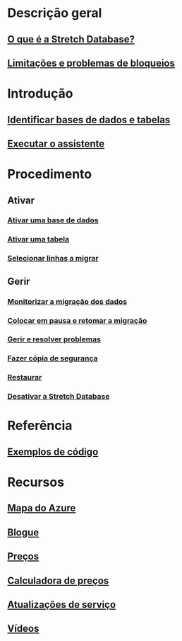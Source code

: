 # Descrição geral
## [O que é a Stretch Database?](/sql/sql-server/stretch-database/stretch-database)
## [Limitações e problemas de bloqueios](/sql/sql-server/stretch-database/limitations-for-stretch-database)

# Introdução
## [Identificar bases de dados e tabelas](/sql/sql-server/stretch-database/stretch-database-databases-and-tables-stretch-database-advisor)
## [Executar o assistente](/sql/sql-server/stretch-database/get-started-by-running-the-enable-database-for-stretch-wizard)

# Procedimento
## Ativar
### [Ativar uma base de dados](/sql/sql-server/stretch-database/enable-stretch-database-for-a-database)
### [Ativar uma tabela](/sql/sql-server/stretch-database/enable-stretch-database-for-a-table)
### [Selecionar linhas a migrar](/sql/sql-server/stretch-database/select-rows-to-migrate-by-using-a-filter-function-stretch-database)
## Gerir
### [Monitorizar a migração dos dados](/sql/sql-server/stretch-database/monitor-and-troubleshoot-data-migration-stretch-database)
### [Colocar em pausa e retomar a migração](/sql/sql-server/stretch-database/pause-and-resume-data-migration-stretch-database)
### [Gerir e resolver problemas](/sql/sql-server/stretch-database/manage-and-troubleshoot-stretch-database)
### [Fazer cópia de segurança](/sql/sql-server/stretch-database/backup-stretch-enabled-databases-stretch-database)
### [Restaurar](/sql/sql-server/stretch-database/restore-stretch-enabled-databases-stretch-database)
### [Desativar a Stretch Database](/sql/sql-server/stretch-database/disable-stretch-database-and-bring-back-remote-data)

# Referência
## [Exemplos de código](https://azure.microsoft.com/en-us/resources/samples/?service=sql-server-database)

# Recursos
## [Mapa do Azure](https://azure.microsoft.com/roadmap/)
## [Blogue](https://blogs.technet.microsoft.com/dataplatforminsider/tag/stretch-database/)
## [Preços](https://azure.microsoft.com/pricing/details/sql-server-stretch-database/)
## [Calculadora de preços](https://azure.microsoft.com/pricing/calculator/)
## [Atualizações de serviço](https://azure.microsoft.com/updates/?product=sql-server-stretch-database)
## [Vídeos](https://azure.microsoft.com/documentation/videos/index/?services=sql-server-stretch-database)
